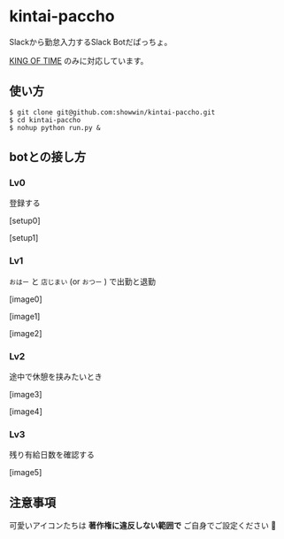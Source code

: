 # kintai-paccho
Slackから勤怠入力するSlack Botだぱっちょ。

[KING OF TIME](https://www.kingtime.jp/) のみに対応しています。


## 使い方

```
$ git clone git@github.com:showwin/kintai-paccho.git
$ cd kintai-paccho
$ nohup python run.py &
```

## botとの接し方

### Lv0
登録する

[setup0]

[setup1]

### Lv1
`おはー` と `店じまい` (or `おつー` ) で出勤と退勤

[image0]

[image1]

[image2]

### Lv2
途中で休憩を挟みたいとき

[image3]

[image4]

### Lv3
残り有給日数を確認する

[image5]

## 注意事項
可愛いアイコンたちは **著作権に違反しない範囲で** ご自身でご設定ください :pray:
